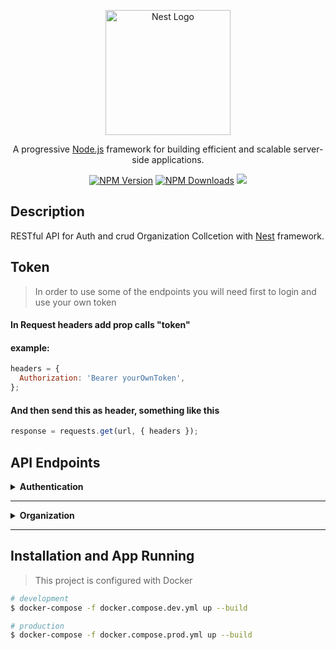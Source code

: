 <p align="center">
  <a href="http://nestjs.com/" target="blank"><img src="https://nestjs.com/img/logo-small.svg" width="200" alt="Nest Logo" /></a>
</p>

  <p align="center">A progressive <a href="http://nodejs.org" target="_blank">Node.js</a> framework for building efficient and scalable server-side applications.</p>
    <p align="center">
<a href="https://www.npmjs.com/~nestjscore" target="_blank"><img src="https://img.shields.io/npm/v/@nestjs/core.svg" alt="NPM Version" /></a>
<a href="https://www.npmjs.com/~nestjscore" target="_blank"><img src="https://img.shields.io/npm/dm/@nestjs/common.svg" alt="NPM Downloads" /></a>
  <a href="https://twitter.com/nestframework" target="_blank"><img src="https://img.shields.io/twitter/follow/nestframework.svg?style=social&label=Follow"></a>
</p>

## Description

RESTful API for Auth and crud Organization Collcetion with [Nest](https://github.com/nestjs/nest) framework.

## Token

> In order to use some of the endpoints you will need first to login and use your own token

#### In Request headers add prop calls "token"

#### example:

```js
headers = {
  Authorization: 'Bearer yourOwnToken',
};
```

#### And then send this as header, something like this

```js
response = requests.get(url, { headers });
```

## API Endpoints

<details>
 <summary><b>Authentication</b></summary>

#### POST /auth/signup

> ##### request body props: (\* means required)
>
> - name\*: string, min length 2, max length 64
> - email\*: valid email (---@---.---)
> - password\*: string, min length 2, max length 64

#### request:

```json
{
  "name": "Your Name",
  "email": "yourEmail@domain.com",
  "password": "1234abCd!"
}
```

#### POST /auth/signin

> request an access_token and refresh_token

#### request:

```json
{
  "email": "yourEmail@domain.com",
  "password": "1234abCd!"
}
```

#### response:

```json
{
  "message": "success",
  "user:": {
    "name": "Your Name",
    "email": "yourEmail@domain.com"
  },
  "access_token": "yourUnqiueAccessToken",
  "refresh_token": "yourUnqiueRefreshToken"
}
```

#### POST /auth/refresh

> request an access_token

#### request:

```json
{
  "access_token": "yourUnqiueAccessToken"
}
```

#### response:

```json
{
  "message": "success",
  "access_token": "yourNewUnqiueAccessToken"
}
```

#### POST /auth/revoke-refresh-token

> request to delete your refresh token

#### request:

```json
{
  "refresh_token": "yourUnqiueAccessToken"
}
```

#### response:

```json
{
  "message": "success"
}
```

</details>

---

<details>
 <summary><b>Organization</b></summary>

#### GET /organization

> get all organizations
> [!CAUTION]
> Requires Token

#### response:

```json
[
  {
    "organization_id": "MongoId",
    "name": "orgName",
    "description": "orgDesc",
    "organization_members": [
      {
        "name": "membName",
        "email": "membEmail",
        "access_level": "member"
      }
    ]
  }
]
```

---

#### GET organization/:organization_id

> get all organization by organization_id
> [!CAUTION]
> Requires Token

#### response:

```json
{
  "organization_id": "MongoId",
  "name": "orgName",
  "description": "orgDesc",
  "organization_members": [
    {
      "name": "membName",
      "email": "membEmail",
      "access_level": "member"
    }
  ]
}
```

---

#### POST /organization

> Create new product
> [!CAUTION]
> Requires Token

##### props: (\* means required)

- name\*: string, min length 2, max length 64
- description\*: string, min length 2, max length 64
- organization_members: array of organization_member[] and min array length can be 0
- organization_members["name"]: string, min length 2, max length 64
- organization_members["email"]: string, a vaild email
- organization_members["access_level"]: string, min length 2, max length 64 or "memeber"

#### request:

```json
{
  "name": "orgName",
  "description": "orgDesc",
  "organization_members": [
    {
      "name": "membName",
      "email": "membEmail",
      "access_level": "member"
    }
  ]
}
```

---

#### PUT /organization/:organization_id/invite

> Update product by productId
> [!CAUTION]
> Requires Token

##### props: (\* means required)

- name\*: string, min length 2, max length 64
- email\*: string, a vaild email
- access_level: string, min length 2, max length 64 or "memeber"

#### request:

```json
{
  "name": "membName",
  "email": "membEmail",
  "access_level": "member"
}
```

---

#### DELETE /organization/:organization_id

> Delete product by productId
> [!CAUTION]
> Requires Token

</details>

---

## Installation and App Running

> This project is configured with Docker

```bash
# development
$ docker-compose -f docker.compose.dev.yml up --build

# production
$ docker-compose -f docker.compose.prod.yml up --build
```
